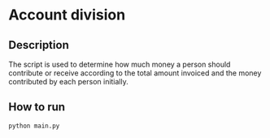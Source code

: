 # Account division

## Description

The script is used to determine how much money a person should contribute or receive according to the total amount invoiced and the money contributed by each person initially.

## How to run

```
python main.py
```